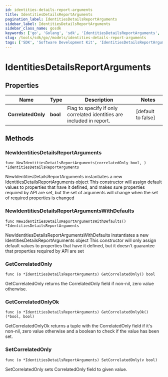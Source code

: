 ```yaml
---
id: identities-details-report-arguments
title: IdentitiesDetailsReportArguments
pagination_label: IdentitiesDetailsReportArguments
sidebar_label: IdentitiesDetailsReportArguments
sidebar_class_name: gosdk
keywords: ['go', 'Golang', 'sdk', 'IdentitiesDetailsReportArguments', 'IdentitiesDetailsReportArguments'] 
slug: /tools/sdk/go//models/identities-details-report-arguments
tags: ['SDK', 'Software Development Kit', 'IdentitiesDetailsReportArguments', 'IdentitiesDetailsReportArguments']
---
```


# IdentitiesDetailsReportArguments

## Properties

Name | Type | Description | Notes
------------ | ------------- | ------------- | -------------
**CorrelatedOnly** | **bool** | Flag to specify if only correlated identities are included in report. | [default to false]

## Methods

### NewIdentitiesDetailsReportArguments

`func NewIdentitiesDetailsReportArguments(correlatedOnly bool, ) *IdentitiesDetailsReportArguments`

NewIdentitiesDetailsReportArguments instantiates a new IdentitiesDetailsReportArguments object
This constructor will assign default values to properties that have it defined,
and makes sure properties required by API are set, but the set of arguments
will change when the set of required properties is changed

### NewIdentitiesDetailsReportArgumentsWithDefaults

`func NewIdentitiesDetailsReportArgumentsWithDefaults() *IdentitiesDetailsReportArguments`

NewIdentitiesDetailsReportArgumentsWithDefaults instantiates a new IdentitiesDetailsReportArguments object
This constructor will only assign default values to properties that have it defined,
but it doesn't guarantee that properties required by API are set

### GetCorrelatedOnly

`func (o *IdentitiesDetailsReportArguments) GetCorrelatedOnly() bool`

GetCorrelatedOnly returns the CorrelatedOnly field if non-nil, zero value otherwise.

### GetCorrelatedOnlyOk

`func (o *IdentitiesDetailsReportArguments) GetCorrelatedOnlyOk() (*bool, bool)`

GetCorrelatedOnlyOk returns a tuple with the CorrelatedOnly field if it's non-nil, zero value otherwise
and a boolean to check if the value has been set.

### SetCorrelatedOnly

`func (o *IdentitiesDetailsReportArguments) SetCorrelatedOnly(v bool)`

SetCorrelatedOnly sets CorrelatedOnly field to given value.



